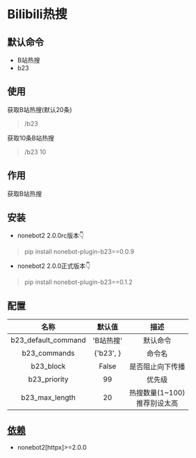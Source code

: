 # Bilibili热搜

## 默认命令

* B站热搜
* b23

## 使用
获取B站热搜(默认20条)
> /b23

获取10条B站热搜
> /b23 10


## 作用

获取B站热搜

## 安装

* nonebot2 2.0.0rc版本👇

> pip install nonebot-plugin-b23==0.0.9

* nonebot2 2.0.0正式版本👇

> pip install nonebot-plugin-b23==0.1.2

## 配置

|         名称          |    默认值    |           描述            |
|:-------------------:|:---------:|:-----------------------:|
| b23_default_command |  'B站热搜'   |          默认命令           |
|    b23_commands     | {'b23', } |           命令名           |
|      b23_block      |   False   |        是否阻止向下传播         |
|    b23_priority     |    99     |           优先级           |
|   b23_max_length    |    20     | 热搜数量(1~100)<br />推荐别设太高 |

## [依赖](requirements.txt)

* nonebot2[httpx]>=2.0.0